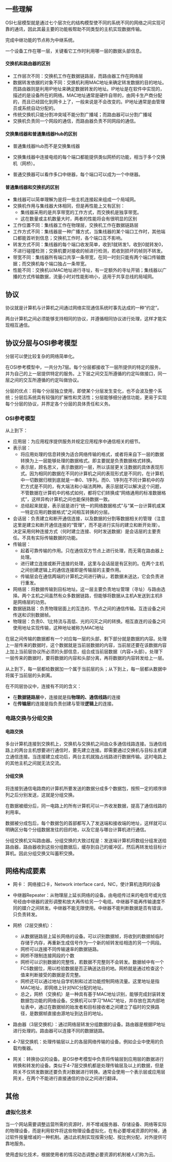 ## 一些理解

OSI七层模型就是通过七个层次化的结构模型使不同的系统不同的网络之间实现可靠的通讯，因此其最主要的功能板帮助不同类型的主机实现数据传输。

完成中继功能的节点称为中继系统。

一个设备工作在哪一层，关键看它工作时利用哪一层的数据头部信息。

#### 交换机和路由器的区别

- 工作层次不同：交换机工作在数据链路层，而路由器工作在网络层
- 数据转发依据的对象不同：交换机利用MAC地址来确定转发数据的目的地址。而路由器则是利用IP地址来确定数据转发的地址。IP地址是在软件中实现的，描述的是设备所在的网络。MAC地址通常是硬件自带的，由网卡生产商分配的，而且已经固化到网卡上了，一般来说是不会改变的。IP地址通常是由管理员或系统自动分配的。
- 传统交换机只能分割冲突域不能分割广播域；而路由器可以分割广播域
- 交换机负责同一个网段的通信，而路由器负责不同网段的通信。

#### 交换集线器和普通集线器Hub的区别

- 普通集线器Hub而不是交换集线器
- 交换集线器中连接电缆的每个端口都能提供类似网桥的功能，相当于多个交换机（网桥）。

- 普通交换器可以看作多口中继器，每个端口可以成为一个中继器。

#### 普通集线器和交换机的区别

- 集线器可以简单理解为是将一些主机连接起来组成一个局域网。
- 交换机作用与集线器大体相同，但是再性能上又有区别：
  - 集线器采用的是共享带宽的工作方式，而交换机是独享带宽。
  - 这在数量或主机数量大时，两者的性能将会有很明显的区别
- 工作位置不同：集线器工作在物理层，交换机工作在数据链路层
- 工作方式不同：集线器是一种广播方式，当集线器的某个端口工作时，其他端口都能首听到信息；交换机工作时，各个端口互不影响。
- 转发方式不同：集线器的每个端口收发简单，收到1就转发1，收到0就转发0，不进行碰撞检测；交换机要对接收的帧进行检测，若收到损坏的帧则不转发。
- 带宽不同：集线器所有端口共享一条带宽，在同一时刻只能有两个端口传输数据；而交换机每个端口独占一条带宽。
- 性能不同：交换机以MAC地址进行寻址，有一定额外的寻址开销；集线器以广播的方式传输数据，流量小时对性能影响小，适用于共享总线的局域网。

## 协议

协议就是计算机与计算机之间通过网络实现通信系统时事先达成的一种“约定”。

两台计算机之间必须能够支持相同的协议，并遵循相同协议进行处理，这样才能实现相互通信。

## 协议分层与OSI参考模型

分层可以使比较复杂的网络简单化。

在OSI参考模型中，一共分为7层。每个分层都接收下一层所提供的特定的服务，并为自己的上一层提供特定的服务。上下层之间交互所遵循的约定叫做接口，同一层之间的交互所遵循的约定叫做协议。

分层的优点：将每个分层独立使用，即使某个分层发生变化，也不会波及整个系统；分层后系统具有较强的扩展性和灵活性；分层能够细分通信功能，更易于实现每个分层的协议，并界定各个分层的具体责任和义务。

### OSI参考模型

从上到下：

- 应用层：为应用程序提供服务并规定应用程序中通信相关的细节。
- 表示层：
  - 将应用处理的信息转换为适合网络传输的格式，或者将来自下一层的数据转换为上一层能够处理的数据格式。即主要就是负责数据格式转换。
  - 表示层，顾名思义，表示数据的一层，所以该层更关注数据的具体表现形式。因为相同的数据在不同的计算机之间的表现形式是不同的，在计算机中一切数据归根到底就是一串0、1序列。而0、1序列在不同计算机中的存贮方式是不同的，有大端法和小端法两种。表示层就可以解决这个问题，不管数据在计算机中的格式如何，都将它们转换成“网络通用的标准数据格式”，这样异构计算机之间也能保持数据一致。
  - 总结起来就是，表示层是进行“统一的网络数据格式”与“某一台计算机或某一特定应用的数据格式”之间相互转换的分层。
- 会话层：负责建立和断开通信连接，以及数据的分割等数据相关的管理（注意这里是建立和断开通信连接的“管理”，而不是进行实际的建立和断开处理）。决定采用何种连接方式（何时建立连接、何时发送数据）是会话层的主要责任。不具有实际传输数据的功能。
- 传输层：
  - 起着可靠传输的作用。只在通信双方节点上进行处理，而无需在路由器上处理。
  - 进行建立连接或断开连接的处理，这里与会话层是有区别的。在两个主机之间创建逻辑上的通信连接即是传输层的主要作用。
  - 传输层会在通信两端的计算机之间进行确认，若数据未送达，它会负责进行重发。
- 网络层：将数据传输到目标地址。这一层主要负责地址管理（寻址）与路由选择。两个主机之间虽然有众多数据链路，但能够将数据从主机A发送到主机B是网络层的功劳。
- 数据链路层：负责物理层面上的互连的、节点之间的通信传输。互连设备之间传送和识别数据帧。
- 物理层：负责0、1比特流与高低、光的闪灭之间的转换。相互直连的设备之间使用地址实现传输，这种地址被称为MAC地址

在层之间传输的数据都有一个对应每一层的头部，剩下部分就是数据的内容。处理上一层传来的数据时，这个数据就是当前层数据的内容，当前层还要在该数据内容上加上当前层协议所必须的头部信息，组合成当前层数据（内容+头部）。处理下一层传来的数据时，要将数据的内容和头部分离，再将数据的内容转发给上一层。

从上到下，每一层都给数据加一个属于当前层的头；从下到上，每一层都从数据中将属于当前层的头剥离。

在不同层协议中，连接有不同的含义：

- 在**数据链路层**中，连接就是指**物理的、通信线路**的连接
- 在**传输层**的连接是指负责创建与管理**逻辑上**的连接。

### 电路交换与分组交换

#### 电路交换

多台计算机连接到交换机上，交换机与交换机之间由众多通信线路连接。当通信线路上的两台主机想要进行通信时，要先建立连接。即需要通过交换机与目标主机建立通信连接。当连接建立成功后，两台主机就独占线路进行数据传输。这时电路上的其他主机之间就无法交流。



#### 分组交换

将连接到通信电路商的计算机所要发送的数据分成多个数据包，按照一定的顺序排列之后分别发送，这就是分组交换。

在数据被细分后，同一电路上的所有计算机可以一齐收发数据，提高了通信线路的利用率。

数据被分成包后，每个数据包的首部都写入了发送端和接收端的地址，这样就可以明确区分每个分组数据发往的目的地，以及它是与哪台计算机进行通信。

分组交换机又叫路由器。分组交换的大致过程是：发送端计算机将数组分组发送给路由器，路由器收到这些分组数据后，缓存到自己的缓冲区，然后再转发给目标计算机。因此分组交换又叫蓄积交换。



## 网络构成要素

- 网卡： 网络接口卡，Network interface card，NIC，使计算机连网的设备

- 中继器Repeater：从物理层上延长网络的设备。由电缆传过来的电信号或光信号经由中继器的波形调整和放大再传给另一个电缆。中继器不能再传输速度不同的媒介之间转发。中继器不能无限使用。中继器不能判断数据是否有错误，只负责转发。

- 网桥（2层交换机）：

  - 从数据链路层上延长网络的设备。可以识别数据帧，将收到的数据帧临时存储于内存，再重新生成信号作为一个新的帧转发给相连的另一个网段。
  - 网桥可以连接不同传输速率的数据链路。
  - 网桥不限制连接网段的个数
  - 网桥可以识别数据的完整性，若数据不完整则不会转发。数据帧中有一个FCS数据位，用以检验数据是否正确送达目的地。网桥就是通过检查这个值来判断接受的数据是否完整。
  - 网桥还可以通过地址自学机制和过滤功能控制网络流量。这里地址是指MAC地址，即网络上针对NIC分配的地址。
  - 总之，网桥（交换机）是一种具有基于MAC地址识别，能够完成封装转发数据包功能的网络设备。交换机可以学习“MAC”地址，并存放在其内部地址表中，通过在数据帧的始发者和目标接收者之间建立了临时的交换路径，是数据帧直接由源地址到达目的地址。

- 路由器（3层交换机）：通过网络层转发分组数据的设备。路由器是根据IP地址进行处理的。路由器可以连接不同的数据链路。

- 4-7层交换机：处理传输层以上的各层网络传输的设备。例如企业中使用的负载均衡器。

- 网关：转换协议的设备。是OSI参考模型中负责将传输层到应用层的数据进行转换和转发的设备。类似于4-7层交换机都是处理传输层及以上的数据，但是网关不仅转发数据还要负责对数据进行转换。通常会使用一个表示层或应用层网关，在两个不能进行直接通信的协议之间进行翻译。



## 其他

### 虚拟化技术

当一个网站需要调整运营所需的资源时，并不增减服务器、存储设备、网络等实际的物理设备，而是利用软件将这些物理设备虚拟化，在有必要增减资源的时候，通过软件按量增减的一种机制。通过此机制实现按需分配、按比例分配，对外提供可靠地服务。

使用虚拟化技术，根据使用者的情况动态调整必要资源的机制被人们称为云。



